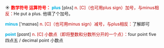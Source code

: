 ☀ <font color="red">**数学符号 运算符号：**</font>
<font color="sky blue">**plus**</font> [plʌs] 
<font color="#c00000">n. [C]（也可用plus sign）加号，与minus相反：</font>He put a plus. 他填了个加号。

<font color="sky blue">**minus**</font> ['maɪnəs] 
<font color="#c00000">n. [C]（也可用minus sign）减号，与plus相反：</font>了解即可

<font color="sky blue">**point**</font> [pɒɪnt] 
<font color="#c00000">n. [C] 小数点（即将整数和分数所分开的一个点）：</font>four point five 四点五 / decimal point 小数点
